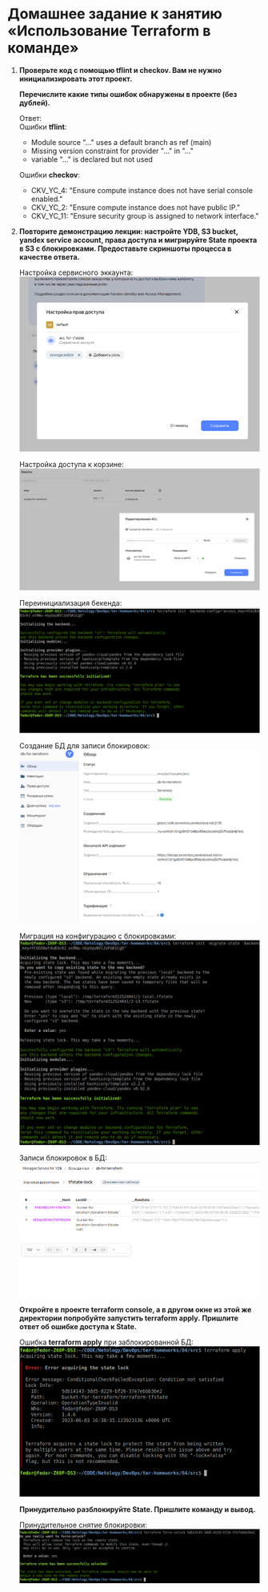 # Домашнее задание к занятию «Использование Terraform в команде»

1. **Проверьте код с помощью tflint и checkov. Вам не нужно инициализировать этот проект.**

   **Перечислите какие типы ошибок обнаружены в проекте (без дублей).**
   
   Ответ:  
   Ошибки **tflint**:
   - Module source "..." uses a default branch as ref (main)
   - Missing version constraint for provider "..." in "..."
   - variable "..." is declared but not used
   
   Ошибки **checkov**:
   - CKV_YC_4: "Ensure compute instance does not have serial console enabled."
   - CKV_YC_2: "Ensure compute instance does not have public IP."
   - CKV_YC_11: "Ensure security group is assigned to network interface."
   
2. **Повторите демонстрацию лекции: настройте YDB, S3 bucket, yandex service account, права доступа и мигрируйте State проекта в S3 с блокировками. Предоставьте скриншоты процесса в качестве ответа.**

   Настройка сервисного эккаунта:
   ![](https://github.com/fedor-metsger/devops-netology/blob/main/Screenshot%20at%202023-06-03%2017-31-15.png)

   Настройка доступа к корзине:
   ![](https://github.com/fedor-metsger/devops-netology/blob/main/Screenshot%20at%202023-06-03%2017-32-34.png)

   Переинициализация бекенда:
   ![](https://github.com/fedor-metsger/devops-netology/blob/main/Screenshot%20at%202023-06-03%2017-35-29.png)

   Создание БД для записи блокировок:
   ![](https://github.com/fedor-metsger/devops-netology/blob/main/Screenshot%20at%202023-06-03%2018-55-27.png)

   Миграция на конфигурацию с блокировками:
   ![](https://github.com/fedor-metsger/devops-netology/blob/main/Screenshot%20at%202023-06-03%2019-38-24.png)

   Записи блокировок в БД:
   ![](https://github.com/fedor-metsger/devops-netology/blob/main/Screenshot%20at%202023-06-03%2019-39-10.png)

   **Откройте в проекте terraform console, а в другом окне из этой же директории попробуйте запустить terraform apply.**
   **Пришлите ответ об ошибке доступа к State.**

   Ошибка **terraform apply** при заблокированной БД:
   ![](https://github.com/fedor-metsger/devops-netology/blob/main/Screenshot%20at%202023-06-03%2019-39-42.png)

   **Принудительно разблокируйте State. Пришлите команду и вывод.**

   Принудительное снятие блокировки:
   ![](https://github.com/fedor-metsger/devops-netology/blob/main/Screenshot%20at%202023-06-03%2019-41-39.png)
   
